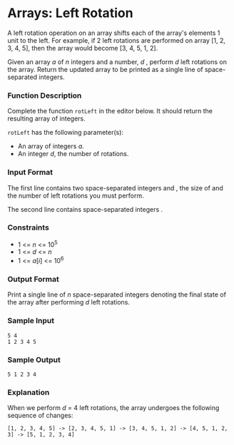 # Arrays: Left Rotation

A left rotation operation on an array shifts each of the array's elements 1 unit to the left. For example, if 2 left rotations are performed on array [1, 2, 3, 4, 5], then the array would become [3, 4, 5, 1, 2].

Given an array _a_ of _n_ integers and a number, _d_ , perform _d_ left rotations on the array. Return the updated array to be printed as a single line of space-separated integers.

### Function Description

Complete the function `rotLeft` in the editor below. It should return the resulting array of integers.

`rotLeft` has the following parameter(s):

* An array of integers _a_.
* An integer _d_, the number of rotations.

### Input Format

The first line contains two space-separated integers  and , the size of  and the number of left rotations you must perform.
 
The second line contains  space-separated integers .

### Constraints

* 1 <= _n_ <= 10<sup>5</sup>
* 1 <= _d_ <= _n_
* 1 <= _a_[_i_] <= 10<sup>6</sup>

### Output Format

Print a single line of _n_ space-separated integers denoting the final state of the array after performing _d_ left rotations.

### Sample Input
```
5 4
1 2 3 4 5
```

### Sample Output
```
5 1 2 3 4
```

### Explanation

When we perform _d_ = 4 left rotations, the array undergoes the following sequence of changes:

```
[1, 2, 3, 4, 5] -> [2, 3, 4, 5, 1] -> [3, 4, 5, 1, 2] -> [4, 5, 1, 2, 3] -> [5, 1, 2, 3, 4]
```

